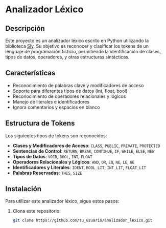 # Analizador Léxico

## Descripción

Este proyecto es un analizador léxico escrito en Python utilizando la biblioteca [Sly](https://github.com/gnidan/sly). Su objetivo es reconocer y clasificar los tokens de un lenguaje de programación ficticio, permitiendo la identificación de clases, tipos de datos, operadores, y otras estructuras sintácticas.

## Características

- Reconocimiento de palabras clave y modificadores de acceso
- Soporte para diferentes tipos de datos (int, float, bool)
- Reconocimiento de operadores relacionales y lógicos
- Manejo de literales e identificadores
- Ignora comentarios y espacios en blanco

## Estructura de Tokens

Los siguientes tipos de tokens son reconocidos:

- **Clases y Modificadores de Acceso**: `CLASS`, `PUBLIC`, `PRIVATE`, `PROTECTED`
- **Sentencias de Control**: `RETURN`, `BREAK`, `CONTINUE`, `IF`, `WHILE`, `ELSE`, `NEW`
- **Tipos de Datos**: `VOID`, `BOOL`, `INT`, `FLOAT`
- **Operadores Relacionales y Lógicos**: `AND`, `OR`, `EQ`, `NE`, `LE`, `GE`
- **Identificadores y Literales**: `IDENT`, `BOOL_LIT`, `INT_LIT`, `FLOAT_LIT`
- **Palabras Reservadas**: `THIS`, `SIZE`

## Instalación

Para utilizar este analizador léxico, sigue estos pasos:

1. Clona este repositorio:
   ```bash
   git clone https://github.com/tu_usuario/analizador_lexico.git
